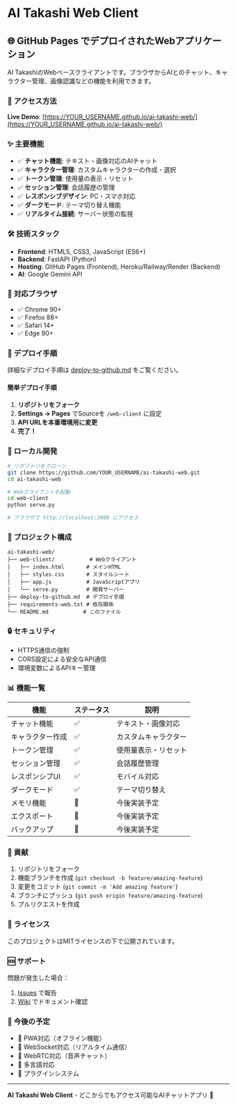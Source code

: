 # AI Takashi Web Client

## 🌐 GitHub Pages でデプロイされたWebアプリケーション

AI TakashiのWebベースクライアントです。ブラウザからAIとのチャット、キャラクター管理、画像認識などの機能を利用できます。

### 🚀 アクセス方法

**Live Demo**: [https://YOUR_USERNAME.github.io/ai-takashi-web/](https://YOUR_USERNAME.github.io/ai-takashi-web/)

### ✨ 主要機能

- ✅ **チャット機能**: テキスト・画像対応のAIチャット
- ✅ **キャラクター管理**: カスタムキャラクターの作成・選択
- ✅ **トークン管理**: 使用量の表示・リセット
- ✅ **セッション管理**: 会話履歴の管理
- ✅ **レスポンシブデザイン**: PC・スマホ対応
- ✅ **ダークモード**: テーマ切り替え機能
- ✅ **リアルタイム接続**: サーバー状態の監視

### 🛠️ 技術スタック

- **Frontend**: HTML5, CSS3, JavaScript (ES6+)
- **Backend**: FastAPI (Python)
- **Hosting**: GitHub Pages (Frontend), Heroku/Railway/Render (Backend)
- **AI**: Google Gemini API

### 📱 対応ブラウザ

- ✅ Chrome 90+
- ✅ Firefox 88+
- ✅ Safari 14+
- ✅ Edge 90+

### 🚀 デプロイ手順

詳細なデプロイ手順は [deploy-to-github.md](deploy-to-github.md) をご覧ください。

#### 簡単デプロイ手順

1. **リポジトリをフォーク**
2. **Settings → Pages** でSourceを `/web-client` に設定
3. **API URLを本番環境用に変更**
4. **完了！**

### 🔧 ローカル開発

```bash
# リポジトリをクローン
git clone https://github.com/YOUR_USERNAME/ai-takashi-web.git
cd ai-takashi-web

# Webクライアントを起動
cd web-client
python serve.py

# ブラウザで http://localhost:3000 にアクセス
```

### 📁 プロジェクト構成

```
ai-takashi-web/
├── web-client/           # Webクライアント
│   ├── index.html       # メインHTML
│   ├── styles.css       # スタイルシート
│   ├── app.js           # JavaScriptアプリ
│   └── serve.py         # 開発サーバー
├── deploy-to-github.md  # デプロイ手順
├── requirements-web.txt # 依存関係
└── README.md           # このファイル
```

### 🔒 セキュリティ

- HTTPS通信の強制
- CORS設定による安全なAPI通信
- 環境変数によるAPIキー管理

### 📊 機能一覧

| 機能 | ステータス | 説明 |
|------|------------|------|
| チャット機能 | ✅ | テキスト・画像対応 |
| キャラクター作成 | ✅ | カスタムキャラクター |
| トークン管理 | ✅ | 使用量表示・リセット |
| セッション管理 | ✅ | 会話履歴管理 |
| レスポンシブUI | ✅ | モバイル対応 |
| ダークモード | ✅ | テーマ切り替え |
| メモリ機能 | 🔄 | 今後実装予定 |
| エクスポート | 🔄 | 今後実装予定 |
| バックアップ | 🔄 | 今後実装予定 |

### 🤝 貢献

1. リポジトリをフォーク
2. 機能ブランチを作成 (`git checkout -b feature/amazing-feature`)
3. 変更をコミット (`git commit -m 'Add amazing feature'`)
4. ブランチにプッシュ (`git push origin feature/amazing-feature`)
5. プルリクエストを作成

### 📝 ライセンス

このプロジェクトはMITライセンスの下で公開されています。

### 🆘 サポート

問題が発生した場合：
1. [Issues](https://github.com/YOUR_USERNAME/ai-takashi-web/issues) で報告
2. [Wiki](https://github.com/YOUR_USERNAME/ai-takashi-web/wiki) でドキュメント確認

### 🎯 今後の予定

- 🔄 PWA対応（オフライン機能）
- 🔄 WebSocket対応（リアルタイム通信）
- 🔄 WebRTC対応（音声チャット）
- 🔄 多言語対応
- 🔄 プラグインシステム

---

**AI Takashi Web Client** - どこからでもアクセス可能なAIチャットアプリ 🚀
